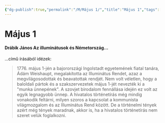 ```yaml
---
{"dg-publish":true,"permalink":"/M/Május 1/","title":"Május 1","tags":["dg_uploaded"],"created":"2023-11-22T01:19","updated":"2023-11-22T01:19"}
---
```



# Május 1

#### Drábik János Az illuminátusok és Németország...  

...című írásából idézek:  
> 1776\. május 1-jén a bajorországi Ingolstadt egyetemének fiatal tanára, Ádám Weishaupt, megalakította az Illuminátus Rendet, azaz a megvilágosodottak és beavatottak rendjét. Nem volt véletlen, hogy a baloldali pártok és a szakszervezetek május 1-jét nevezték ki a "munka ünnepének". A szovjet birodalom fennállása idején ez volt az egyik legnagyobb ünnep. A hivatalos történetírás még mindig vonakodik feltárni, milyen szoros a kapcsolat a kommunista világmozgalom és az Illuminátus Rend között. De a történelmi tények azért még tények maradnak, akkor is, ha a hivatalos történetírás nem szeret velük foglalkozni.  